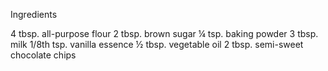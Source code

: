 Ingredients

4 tbsp. all-purpose flour
2 tbsp. brown sugar
¼ tsp. baking powder
3 tbsp. milk
1/8th tsp. vanilla essence
½ tbsp. vegetable oil
2 tbsp. semi-sweet chocolate chips